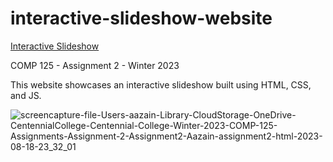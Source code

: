 # interactive-slideshow-website

[Interactive Slideshow](https://aazainkhan.github.io/interactive-slideshow-website/)

COMP 125 - Assignment 2 - Winter 2023

This website showcases an interactive slideshow built using HTML, CSS, and JS.

![screencapture-file-Users-aazain-Library-CloudStorage-OneDrive-CentennialCollege-Centennial-College-Winter-2023-COMP-125-Assignments-Assignment-2-Assignment2-Aazain-assignment2-html-2023-08-18-23_32_01](https://github.com/AazainKhan/interactive-slideshow-website/assets/43759637/ebefecee-09fe-4227-bac9-376ea1248b1b)

